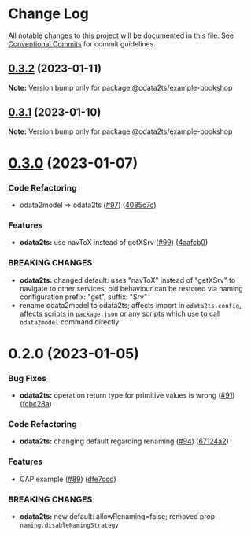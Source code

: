 # Change Log

All notable changes to this project will be documented in this file.
See [Conventional Commits](https://conventionalcommits.org) for commit guidelines.

## [0.3.2](https://github.com/odata2ts/odata2ts/compare/@odata2ts/example-bookshop@0.3.1...@odata2ts/example-bookshop@0.3.2) (2023-01-11)

**Note:** Version bump only for package @odata2ts/example-bookshop





## [0.3.1](https://github.com/odata2ts/odata2ts/compare/@odata2ts/example-bookshop@0.3.0...@odata2ts/example-bookshop@0.3.1) (2023-01-10)

**Note:** Version bump only for package @odata2ts/example-bookshop





# [0.3.0](https://github.com/odata2ts/odata2ts/compare/@odata2ts/example-bookshop@0.2.0...@odata2ts/example-bookshop@0.3.0) (2023-01-07)


### Code Refactoring

* odata2model => odata2ts ([#97](https://github.com/odata2ts/odata2ts/issues/97)) ([4085c7c](https://github.com/odata2ts/odata2ts/commit/4085c7ccf173c6712c5238f8b43e86842eecb19a))


### Features

* **odata2ts:** use navToX instead of getXSrv ([#99](https://github.com/odata2ts/odata2ts/issues/99)) ([4aafcb0](https://github.com/odata2ts/odata2ts/commit/4aafcb0cd307748feed4df075459e17e83876f3b))


### BREAKING CHANGES

* **odata2ts:** changed default: uses "navToX" instead of "getXSrv" to navigate to other services; old behaviour can be restored via naming configuration prefix: "get", suffix: "Srv"
* rename odata2model to odata2ts; affects import in `odata2ts.config`, affects scripts in `package.json` or any scripts which use to call `odata2model` command directly





# 0.2.0 (2023-01-05)


### Bug Fixes

* **odata2ts:** operation return type for primitive values is wrong ([#91](https://github.com/odata2ts/odata2ts/issues/91)) ([fcbc28a](https://github.com/odata2ts/odata2ts/commit/fcbc28a8c388d256cb14ddf2a5935431e3a50478))


### Code Refactoring

* **odata2ts:** changing default regarding renaming ([#94](https://github.com/odata2ts/odata2ts/issues/94)) ([67124a2](https://github.com/odata2ts/odata2ts/commit/67124a206d28442e86ab4db50b4aa3eb17056727))


### Features

* CAP example ([#89](https://github.com/odata2ts/odata2ts/issues/89)) ([dfe7ccd](https://github.com/odata2ts/odata2ts/commit/dfe7ccd253458ab5d0e210a9abdb1775af4a7aff))


### BREAKING CHANGES

* **odata2ts:** new default: allowRenaming=false; removed prop `naming.disableNamingStrategy`
